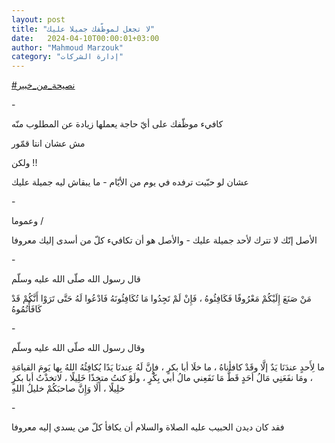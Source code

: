 ```yaml
---
layout: post
title: "لا تجعل لموظّفك جميلا عليك"
date:   2024-04-10T00:00:01+03:00
author: "Mahmoud Marzouk"
category: "إدارة الشركات"
---
```



[<u>\#نصيحة\_من\_خبير</u>](https://www.facebook.com/hashtag/%D9%86%D8%B5%D9%8A%D8%AD%D8%A9_%D9%85%D9%86_%D8%AE%D8%A8%D9%8A%D8%B1?__eep__=6&__cft__%5b0%5d=AZX0Xurjj3w_UDT0V2ixVJn0TnF4R6kwS31EwzvsURyBQbmEVS1yPFw9eWqxBC-sIpTVvEBjKcDdHUcZLviMLfeSTnDnnUkC8TH4l8ZuL9qJ6QnMvcVthFE872w2EAB21CHmI5CIlGnWNCkmUA57JOX8_NaVXASBnz_CnR5zrlzv8w&__tn__=*NK-R)

\-

كافيء موظّفك على أيّ حاجة يعملها زيادة عن المطلوب
منّه

مش عشان انتا قمّور

ولكن !!

عشان لو حبّيت ترفده في يوم من الأيّام - ما يبقاش ليه جميلة
عليك

\-

وعموما /

الأصل إنّك لا تترك لأحد جميلة عليك - والأصل هو أن تكافيء
كلّ من أسدى إليك معروفا

\-

قال رسول الله صلّى الله عليه وسلّم

مَنْ صَنَعَ إِلَيْكُمْ مَعْرُوفًا فَكَافِئُوهُ ، فَإِنْ لَمْ تَجِدُوا مَا تُكَافِئُونَهُ
فَادْعُوا لَهُ حَتَّى تَرَوْا أَنَّكُمْ قَدْ كَافَأْتُمُوهُ

\-

وقال رسول الله صلّى الله عليه وسلّم

ما لِأَحدٍ عندَنَا يَدٌ إلَّا وقَدْ كافأناهُ ، ما خلَا أبا بكرٍ ، فإِنَّ
لَهُ عِندنَا يَدًا يُكافِئُهُ اللهُ بِها يَومَ القيامَةِ ، ومَا نفَعَنِي مَالُ أحَدٍ قَطُّ مَا نَفَعِني
مالُ أبي بِكْرٍ ، ولَوْ كنتُ متخِذًا خَلِيلًا ، لاتخذْتُ أبا بكرٍ خلِيلًا ، أَلَا وَإِنَّ
صاحبَكُمْ خليلُ اللهِ

\-

فقد كان ديدن الحبيب عليه الصلاة والسلام أن يكافأ كلّ من
يسدي إليه معروفا
